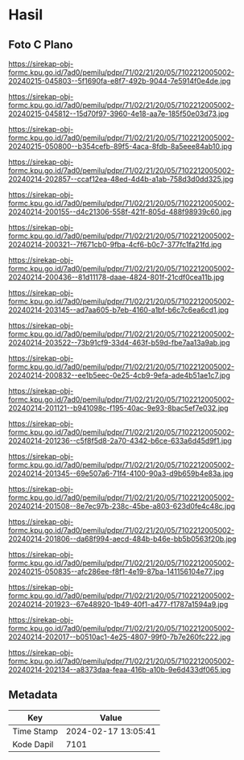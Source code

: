 # Hasil

## Foto C Plano

https://sirekap-obj-formc.kpu.go.id/7ad0/pemilu/pdpr/71/02/21/20/05/7102212005002-20240215-045803--5f1690fa-e8f7-492b-9044-7e5914f0e4de.jpg

https://sirekap-obj-formc.kpu.go.id/7ad0/pemilu/pdpr/71/02/21/20/05/7102212005002-20240215-045812--15d70f97-3960-4e18-aa7e-185f50e03d73.jpg

https://sirekap-obj-formc.kpu.go.id/7ad0/pemilu/pdpr/71/02/21/20/05/7102212005002-20240215-050800--b354cefb-89f5-4aca-8fdb-8a5eee84ab10.jpg

https://sirekap-obj-formc.kpu.go.id/7ad0/pemilu/pdpr/71/02/21/20/05/7102212005002-20240214-202857--ccaf12ea-48ed-4d4b-a1ab-758d3d0dd325.jpg

https://sirekap-obj-formc.kpu.go.id/7ad0/pemilu/pdpr/71/02/21/20/05/7102212005002-20240214-200155--d4c21306-558f-421f-805d-488f98939c60.jpg

https://sirekap-obj-formc.kpu.go.id/7ad0/pemilu/pdpr/71/02/21/20/05/7102212005002-20240214-200321--7f671cb0-9fba-4cf6-b0c7-377fc1fa21fd.jpg

https://sirekap-obj-formc.kpu.go.id/7ad0/pemilu/pdpr/71/02/21/20/05/7102212005002-20240214-200436--81d11178-daae-4824-801f-21cdf0cea11b.jpg

https://sirekap-obj-formc.kpu.go.id/7ad0/pemilu/pdpr/71/02/21/20/05/7102212005002-20240214-203145--ad7aa605-b7eb-4160-a1bf-b6c7c6ea6cd1.jpg

https://sirekap-obj-formc.kpu.go.id/7ad0/pemilu/pdpr/71/02/21/20/05/7102212005002-20240214-203522--73b91cf9-33d4-463f-b59d-fbe7aa13a9ab.jpg

https://sirekap-obj-formc.kpu.go.id/7ad0/pemilu/pdpr/71/02/21/20/05/7102212005002-20240214-200832--ee1b5eec-0e25-4cb9-9efa-ade4b51ae1c7.jpg

https://sirekap-obj-formc.kpu.go.id/7ad0/pemilu/pdpr/71/02/21/20/05/7102212005002-20240214-201121--b941098c-f195-40ac-9e93-8bac5ef7e032.jpg

https://sirekap-obj-formc.kpu.go.id/7ad0/pemilu/pdpr/71/02/21/20/05/7102212005002-20240214-201236--c5f8f5d8-2a70-4342-b6ce-633a6d45d9f1.jpg

https://sirekap-obj-formc.kpu.go.id/7ad0/pemilu/pdpr/71/02/21/20/05/7102212005002-20240214-201345--69e507a6-71f4-4100-90a3-d9b659b4e83a.jpg

https://sirekap-obj-formc.kpu.go.id/7ad0/pemilu/pdpr/71/02/21/20/05/7102212005002-20240214-201508--8e7ec97b-238c-45be-a803-623d0fe4c48c.jpg

https://sirekap-obj-formc.kpu.go.id/7ad0/pemilu/pdpr/71/02/21/20/05/7102212005002-20240214-201806--da68f994-aecd-484b-b46e-bb5b0563f20b.jpg

https://sirekap-obj-formc.kpu.go.id/7ad0/pemilu/pdpr/71/02/21/20/05/7102212005002-20240215-050835--afc286ee-f8f1-4e19-87ba-141156104e77.jpg

https://sirekap-obj-formc.kpu.go.id/7ad0/pemilu/pdpr/71/02/21/20/05/7102212005002-20240214-201923--67e48920-1b49-40f1-a477-f1787a1594a9.jpg

https://sirekap-obj-formc.kpu.go.id/7ad0/pemilu/pdpr/71/02/21/20/05/7102212005002-20240214-202017--b0510ac1-4e25-4807-99f0-7b7e260fc222.jpg

https://sirekap-obj-formc.kpu.go.id/7ad0/pemilu/pdpr/71/02/21/20/05/7102212005002-20240214-202134--a8373daa-feaa-416b-a10b-9e6d433df065.jpg


## Metadata

| Key        | Value               |
| ---------- | ------------------- |
| Time Stamp | 2024-02-17 13:05:41 |
| Kode Dapil | 7101                |



